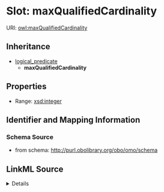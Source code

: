 # Slot: maxQualifiedCardinality

URI: [owl:maxQualifiedCardinality](http://www.w3.org/2002/07/owl#maxQualifiedCardinality)




## Inheritance

* [logical_predicate](logical_predicate.md)
    * **maxQualifiedCardinality**







## Properties

* Range: [xsd:integer](http://www.w3.org/2001/XMLSchema#integer)







## Identifier and Mapping Information







### Schema Source


* from schema: http://purl.obolibrary.org/obo/omo/schema




## LinkML Source

<details>
```yaml
name: maxQualifiedCardinality
from_schema: http://purl.obolibrary.org/obo/omo/schema
rank: 1000
is_a: logical_predicate
slot_uri: owl:maxQualifiedCardinality
alias: maxQualifiedCardinality
range: integer

```
</details>